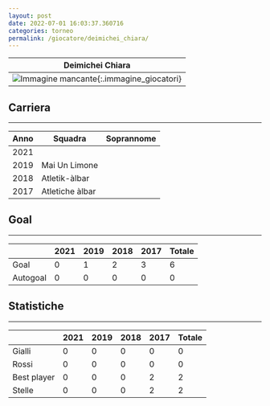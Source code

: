 ```yaml
---
layout: post
date: 2022-07-01 16:03:37.360716
categories: torneo
permalink: /giocatore/deimichei_chiara/
---
```

<link rel='stylesheets' href='./../assets/giocatori.css'>

| Deimichei Chiara |
|:-----:|
| ![Immagine mancante]('./../../assets/giocatori/deimichei_chiara.png){:.immagine_giocatori} |


## Carriera
----

|Anno|Squadra|Soprannome|
|:---:|---|---|
|2021|||
|2019|Mai Un Limone||
|2018|Atletik-àlbar||
|2017|Atletiche àlbar||


## Goal
----

| |2021|2019|2018|2017| Totale |
|---|---|---|---|---|---|
|Goal|0|1|2|3|6|
|Autogoal|0|0|0|0|0|


## Statistiche
----

| |2021|2019|2018|2017| Totale |
|---|---|---|---|---|---|
|Gialli|0|0|0|0|0|
|Rossi|0|0|0|0|0|
|Best player|0|0|0|2|2|
|Stelle|0|0|0|2|2|